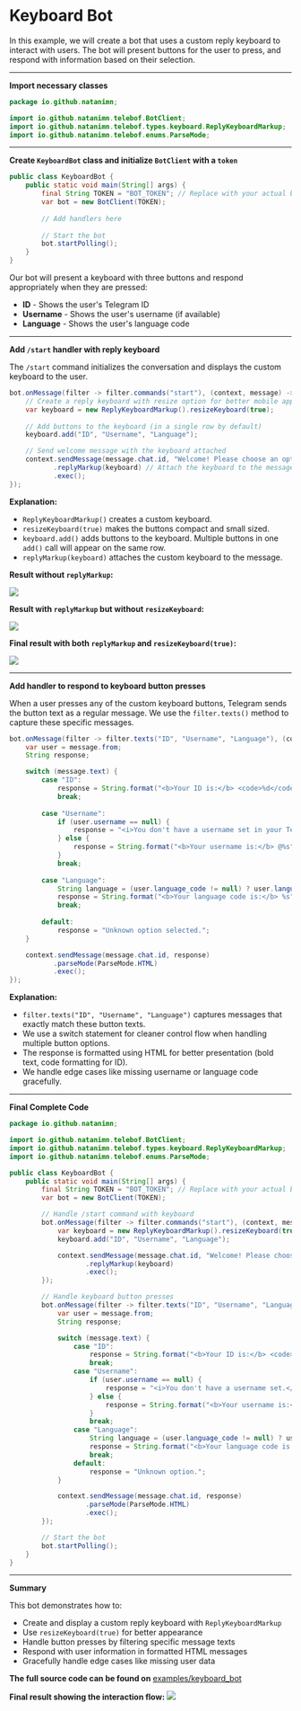 # Keyboard Bot

In this example, we will create a bot that uses a custom reply keyboard to interact with users. The bot will present buttons for the user to press, and respond with information based on their selection.

---

**Import necessary classes**

```java
package io.github.natanimn;

import io.github.natanimn.telebof.BotClient;
import io.github.natanimn.telebof.types.keyboard.ReplyKeyboardMarkup;
import io.github.natanimn.telebof.enums.ParseMode;
```

---

**Create `KeyboardBot` class and initialize `BotClient` with a `token`**

```java
public class KeyboardBot {
    public static void main(String[] args) {
        final String TOKEN = "BOT_TOKEN"; // Replace with your actual bot token
        var bot = new BotClient(TOKEN);
        
        // Add handlers here
        
        // Start the bot
        bot.startPolling();
    }
}
```

Our bot will present a keyboard with three buttons and respond appropriately when they are pressed:

*   **ID** - Shows the user's Telegram ID
*   **Username** - Shows the user's username (if available)
*   **Language** - Shows the user's language code

---

**Add `/start` handler with reply keyboard**

The `/start` command initializes the conversation and displays the custom keyboard to the user.

```java
bot.onMessage(filter -> filter.commands("start"), (context, message) -> {
    // Create a reply keyboard with resize option for better mobile appearance
    var keyboard = new ReplyKeyboardMarkup().resizeKeyboard(true);
    
    // Add buttons to the keyboard (in a single row by default)
    keyboard.add("ID", "Username", "Language");

    // Send welcome message with the keyboard attached
    context.sendMessage(message.chat.id, "Welcome! Please choose an option:")
           .replyMarkup(keyboard) // Attach the keyboard to the message
           .exec();
});
```

**Explanation:**

- `ReplyKeyboardMarkup()` creates a custom keyboard.
- `resizeKeyboard(true)` makes the buttons compact and small sized.
- `keyboard.add()` adds buttons to the keyboard. Multiple buttons in one `add()` call will appear on the same row.
- `replyMarkup(keyboard)` attaches the custom keyboard to the message.

**Result without `replyMarkup`:**

<img src="../img/k1.png">


**Result with `replyMarkup` but without `resizeKeyboard`:**

<img src="../img/k2.png">


**Final result with both `replyMarkup` and `resizeKeyboard(true)`:**

<img src="../img/k3.png">

---

**Add handler to respond to keyboard button presses**

When a user presses any of the custom keyboard buttons, Telegram sends the button text as a regular message. We use the `filter.texts()` method to capture these specific messages.

```java
bot.onMessage(filter -> filter.texts("ID", "Username", "Language"), (context, message) -> {
    var user = message.from;
    String response;

    switch (message.text) {
        case "ID":
            response = String.format("<b>Your ID is:</b> <code>%d</code>", user.id);
            break;
            
        case "Username":
            if (user.username == null) {
                response = "<i>You don't have a username set in your Telegram profile.</i>";
            } else {
                response = String.format("<b>Your username is:</b> @%s", user.username);
            }
            break;
            
        case "Language":
            String language = (user.language_code != null) ? user.language_code : "not specified";
            response = String.format("<b>Your language code is:</b> %s", language);
            break;
            
        default:
            response = "Unknown option selected.";
    }

    context.sendMessage(message.chat.id, response)
           .parseMode(ParseMode.HTML)
           .exec();
});
```

**Explanation:**

- `filter.texts("ID", "Username", "Language")` captures messages that exactly match these button texts.
- We use a switch statement for cleaner control flow when handling multiple button options.
- The response is formatted using HTML for better presentation (bold text, code formatting for ID).
- We handle edge cases like missing username or language code gracefully.

---

**Final Complete Code**

```java
package io.github.natanimn;

import io.github.natanimn.telebof.BotClient;
import io.github.natanimn.telebof.types.keyboard.ReplyKeyboardMarkup;
import io.github.natanimn.telebof.enums.ParseMode;

public class KeyboardBot {
    public static void main(String[] args) {
        final String TOKEN = "BOT_TOKEN"; // Replace with your actual bot token
        var bot = new BotClient(TOKEN);

        // Handle /start command with keyboard
        bot.onMessage(filter -> filter.commands("start"), (context, message) -> {
            var keyboard = new ReplyKeyboardMarkup().resizeKeyboard(true);
            keyboard.add("ID", "Username", "Language");

            context.sendMessage(message.chat.id, "Welcome! Please choose an option:")
                   .replyMarkup(keyboard)
                   .exec();
        });

        // Handle keyboard button presses
        bot.onMessage(filter -> filter.texts("ID", "Username", "Language"), (context, message) -> {
            var user = message.from;
            String response;

            switch (message.text) {
                case "ID":
                    response = String.format("<b>Your ID is:</b> <code>%d</code>", user.id);
                    break;
                case "Username":
                    if (user.username == null) {
                        response = "<i>You don't have a username set.</i>";
                    } else {
                        response = String.format("<b>Your username is:</b> @%s", user.username);
                    }
                    break;
                case "Language":
                    String language = (user.language_code != null) ? user.language_code : "not specified";
                    response = String.format("<b>Your language code is:</b> %s", language);
                    break;
                default:
                    response = "Unknown option.";
            }

            context.sendMessage(message.chat.id, response)
                   .parseMode(ParseMode.HTML)
                   .exec();
        });

        // Start the bot
        bot.startPolling();
    }
}
```

---

**Summary**

This bot demonstrates how to:

- Create and display a custom reply keyboard with `ReplyKeyboardMarkup`
- Use `resizeKeyboard(true)` for better appearance
- Handle button presses by filtering specific message texts
- Respond with user information in formatted HTML messages
- Gracefully handle edge cases like missing user data

**The full source code can be found on** [examples/keyboard_bot](https://github.com/natanimn/telebof/blob/main/examples/long-polling/src/main/java/io/github/natanimn/KeyboardBot.java)

**Final result showing the interaction flow:**
<img src="../img/k4.png">